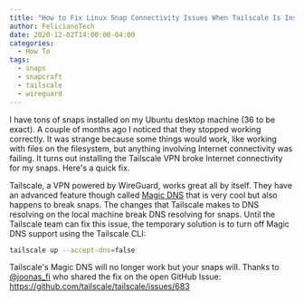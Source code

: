 ```yaml
---
title: "How to Fix Linux Snap Connectivity Issues When Tailscale Is Installed"
author: FelicianoTech
date: 2020-12-02T14:00:00-04:00
categories:
  - How To
tags:
  - snaps
  - snapcraft
  - tailscale
  - wireguard
---
```


I have tons of snaps installed on my Ubuntu desktop machine (36 to be exact).
A couple of months ago I noticed that they stopped working correctly.
It was strange because some things would work, like working with files on the filesystem, but anything involving Internet connectivity was failing.
It turns out installing the Tailscale VPN broke Internet connectivity for my snaps.
Here's a quick fix.

<!--more-->

Tailscale, a VPN powered by WireGuard, works great all by itself.
They have an advanced feature though called [Magic DNS](https://tailscale.com/kb/1081/magic-dns?q=magic) that is very cool but also happens to break snaps.
The changes that Tailscale makes to DNS resolving on the local machine break DNS resolving for snaps.
Until the Tailscale team can fix this issue, the temporary solution is to turn off Magic DNS support using the Tailscale CLI:

```bash
tailscale up --accept-dns=false
```

Tailscale's Magic DNS will no longer work but your snaps will.
Thanks to [@joonas_fi](https://twitter.com/joonas_fi) who shared the fix on the open GitHub Issue: https://github.com/tailscale/tailscale/issues/683
